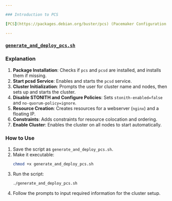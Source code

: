 ```yaml
---

### Introduction to PCS

[PCS](https://packages.debian.org/buster/pcs) (Pacemaker Configuration System) is a tool designed to simplify the management of high-availability clusters. It allows users to easily view, modify, and create Pacemaker-based clusters. `PCS` also includes `pcsd`, a GUI and remote server component, which enhances the cluster management experience by providing a more accessible interface for administrators. 

---
```

### [`generate_and_deploy_pcs.sh`](https://github.com/universalbit-dev/HArmadillium/blob/main/pcs/generate_and_deploy_pcs.sh)

### Explanation
1. **Package Installation**: Checks if `pcs` and `pcsd` are installed, and installs them if missing.
2. **Start pcsd Service**: Enables and starts the `pcsd` service.
3. **Cluster Initialization**: Prompts the user for cluster name and nodes, then sets up and starts the cluster.
4. **Disable STONITH and Configure Policies**: Sets `stonith-enabled=false` and `no-quorum-policy=ignore`.
5. **Resource Creation**: Creates resources for a webserver (`nginx`) and a floating IP.
6. **Constraints**: Adds constraints for resource colocation and ordering.
7. **Enable Cluster**: Enables the cluster on all nodes to start automatically.

### How to Use
1. Save the script as `generate_and_deploy_pcs.sh`.
2. Make it executable:
   ```bash
   chmod +x generate_and_deploy_pcs.sh
   ```
3. Run the script:
   ```bash
   ./generate_and_deploy_pcs.sh
   ```
4. Follow the prompts to input required information for the cluster setup.

